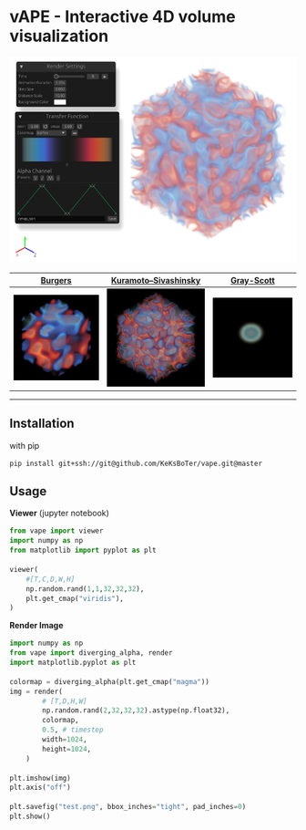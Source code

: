 # vAPE - Interactive 4D volume visualization

![Viewer screenshot](screenshot.png)

[Burgers](https://en.wikipedia.org/wiki/Burgers%27_equation)            |  [Kuramoto–Sivashinsky](https://en.wikipedia.org/wiki/Kuramoto%E2%80%93Sivashinsky_equation)                              |  [Gray-Scott](https://groups.csail.mit.edu/mac/projects/amorphous/GrayScott/)
:-------------------------:|:------------------------:|:-------------------------:
![test](references_3d/burgers_1.webp)  |![test](references_3d/ks.webp)|![test](references_3d/gray_scott.webp)|
-----


## Installation

with pip
```
pip install git+ssh://git@github.com/KeKsBoTer/vape.git@master
```


## Usage

**Viewer** (jupyter notebook)
```python
from vape import viewer
import numpy as np
from matplotlib import pyplot as plt

viewer(
    #[T,C,D,W,H]
    np.random.rand(1,1,32,32,32),
    plt.get_cmap("viridis"),   
)
```

**Render Image**
```python
import numpy as np
from vape import diverging_alpha, render
import matplotlib.pyplot as plt

colormap = diverging_alpha(plt.get_cmap("magma"))
img = render(
        # [T,D,H,W]
        np.random.rand(2,32,32,32).astype(np.float32),
        colormap,
        0.5, # timestep
        width=1024,
        height=1024,
    )

plt.imshow(img)
plt.axis("off")

plt.savefig("test.png", bbox_inches="tight", pad_inches=0)
plt.show()
```

